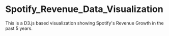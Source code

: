 # Spotify_Revenue_Data_Visualization
This is a D3.js based visualization showing Spotify's Revenue Growth in the past 5 years.
